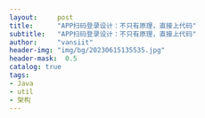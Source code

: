 ```yaml
---
layout:     post
title:      "APP扫码登录设计：不只有原理，直接上代码"
subtitle:   "APP扫码登录设计：不只有原理，直接上代码"
author:     "vansiit"
header-img: "img/bg/20230615135535.jpg"
header-mask:  0.5
catalog: true
tags:
- Java
- util
- 架构
---
```

